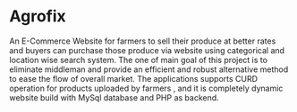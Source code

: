 # Agrofix
An E-Commerce Website for farmers to sell their produce at better rates and buyers can purchase those produce via website using categorical and location wise search system. The one of main goal of this project is to eliminate middleman and provide an efficient and robust alternative method to ease the flow of overall market.
The applications supports CURD operation for products uploaded by farmers , and it is completely dynamic website build with MySql database and PHP as backend.

